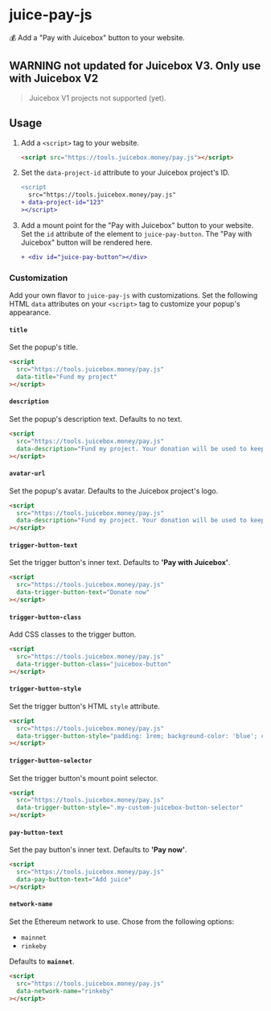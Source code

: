 # juice-pay-js

💰 Add a "Pay with Juicebox" button to your website.

## WARNING not updated for Juicebox V3. Only use with Juicebox V2

> Juicebox V1 projects not supported (yet).

## Usage

1. Add a `<script>` tag to your website.

   ```html
   <script src="https://tools.juicebox.money/pay.js"></script>
   ```

2. Set the `data-project-id` attribute to your Juicebox project's ID.

   ```diff
   <script
     src="https://tools.juicebox.money/pay.js"
   + data-project-id="123"
   ></script>
   ```

3. Add a mount point for the "Pay with Juicebox" button to your website.
   Set the `id` attribute of the element to `juice-pay-button`. The "Pay with Juicebox" button will be rendered here.

   ```diff
   + <div id="juice-pay-button"></div>
   ```

### Customization

Add your own flavor to `juice-pay-js` with customizations.
Set the following HTML `data` attributes on your `<script>` tag to customize your popup's appearance.

#### `title`

Set the popup's title.

```html
<script
  src="https://tools.juicebox.money/pay.js"
  data-title="Fund my project"
></script>
```

#### `description`

Set the popup's description text. Defaults to no text.

```html
<script
  src="https://tools.juicebox.money/pay.js"
  data-description="Fund my project. Your donation will be used to keep the juice flowing."
></script>
```

#### `avatar-url`

Set the popup's avatar. Defaults to the Juicebox project's logo.

```html
<script
  src="https://tools.juicebox.money/pay.js"
  data-description="Fund my project. Your donation will be used to keep the juice flowing."
></script>
```

#### `trigger-button-text`

Set the trigger button's inner text. Defaults to **'Pay with Juicebox'**.

```html
<script
  src="https://tools.juicebox.money/pay.js"
  data-trigger-button-text="Donate now"
></script>
```

#### `trigger-button-class`

Add CSS classes to the trigger button.

```html
<script
  src="https://tools.juicebox.money/pay.js"
  data-trigger-button-class="juicebox-button"
></script>
```

#### `trigger-button-style`

Set the trigger button's HTML `style` attribute.

```html
<script
  src="https://tools.juicebox.money/pay.js"
  data-trigger-button-style="padding: 1rem; background-color: 'blue'; color:"
></script>
```

#### `trigger-button-selector`

Set the trigger button's mount point selector.

```html
<script
  src="https://tools.juicebox.money/pay.js"
  data-trigger-button-style=".my-custom-juicebox-button-selector"
></script>
```

#### `pay-button-text`

Set the pay button's inner text. Defaults to **'Pay now'**.

```html
<script
  src="https://tools.juicebox.money/pay.js"
  data-pay-button-text="Add juice"
></script>
```

#### `network-name`

Set the Ethereum network to use. Chose from the following options:

- `mainnet`
- `rinkeby`

Defaults to **`mainnet`**.

```html
<script
  src="https://tools.juicebox.money/pay.js"
  data-network-name="rinkeby"
></script>
```
